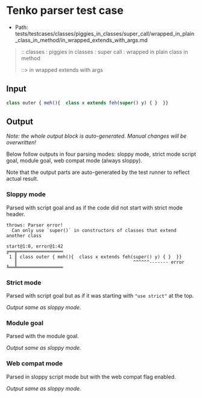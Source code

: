 # Tenko parser test case

- Path: tests/testcases/classes/piggies_in_classes/super_call/wrapped_in_plain_class_in_method/in_wrapped_extends_with_args.md

> :: classes : piggies in classes : super call : wrapped in plain class in method
>
> ::> in wrapped extends with args

## Input

`````js
class outer { meh(){  class x extends feh(super() y) { }  }}
`````

## Output

_Note: the whole output block is auto-generated. Manual changes will be overwritten!_

Below follow outputs in four parsing modes: sloppy mode, strict mode script goal, module goal, web compat mode (always sloppy).

Note that the output parts are auto-generated by the test runner to reflect actual result.

### Sloppy mode

Parsed with script goal and as if the code did not start with strict mode header.

`````
throws: Parser error!
  Can only use `super()` in constructors of classes that extend another class

start@1:0, error@1:42
╔══╦═════════════════
 1 ║ class outer { meh(){  class x extends feh(super() y) { }  }}
   ║                                           ^^^^^^------- error
╚══╩═════════════════

`````

### Strict mode

Parsed with script goal but as if it was starting with `"use strict"` at the top.

_Output same as sloppy mode._

### Module goal

Parsed with the module goal.

_Output same as sloppy mode._

### Web compat mode

Parsed in sloppy script mode but with the web compat flag enabled.

_Output same as sloppy mode._

